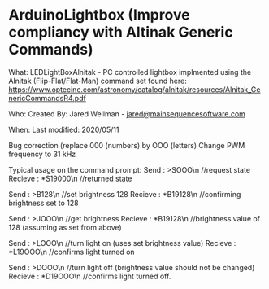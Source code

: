 ArduinoLightbox (Improve compliancy with Altinak Generic Commands)
===============


What: LEDLightBoxAlnitak - PC controlled lightbox implmented using the 
	Alnitak (Flip-Flat/Flat-Man) command set found here:
	https://www.optecinc.com/astronomy/catalog/alnitak/resources/Alnitak_GenericCommandsR4.pdf

Who: 
	Created By: Jared Wellman - jared@mainsequencesoftware.com

When: 
	Last modified:  2020/05/11

Bug correction (replace 000 (numbers) by OOO (letters)
Change PWM frequency to 31 kHz

Typical usage on the command prompt:
Send     : >SOOO\n      //request state
Recieve  : *S19000\n    //returned state

Send     : >B128\n      //set brightness 128
Recieve  : *B19128\n    //confirming brightness set to 128

Send     : >JOOO\n      //get brightness
Recieve  : *B19128\n    //brightness value of 128 (assuming as set from above)

Send     : >LOOO\n      //turn light on (uses set brightness value)
Recieve  : *L19OOO\n    //confirms light turned on

Send     : >DOOO\n      //turn light off (brightness value should not be changed)
Recieve  : *D19OOO\n    //confirms light turned off.
